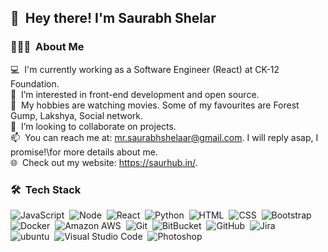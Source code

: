 ## 👋 &nbsp;Hey there! I'm Saurabh Shelar

### 👨🏻‍💻 &nbsp;About Me

💻 &nbsp;I'm currently working as a Software Engineer (React) at CK-12 Foundation.\
🌱 &nbsp;I’m interested in front-end development and open source.\
👀 &nbsp;My hobbies are watching movies. Some of my favourites are Forest Gump, Lakshya, Social network.\
💞️ &nbsp;I’m looking to collaborate on projects.\
📫 &nbsp;You can reach me at: mr.saurabhshelaar@gmail.com. I will reply asap, I promise!\for more details about me.\
🌐 &nbsp;Check out my website: https://saurhub.in/.

### 🛠 &nbsp;Tech Stack

![JavaScript](https://img.shields.io/badge/-JavaScript-05122A?style=flat&logo=javascript)&nbsp;
![Node](https://img.shields.io/badge/-Node-05122A?style=flat&logo=nodedotjs&logoColor=FFA518)&nbsp;
![React](https://img.shields.io/badge/-React-05122A?style=flat&logo=react&logoColor=808080)&nbsp;
![Python](https://img.shields.io/badge/-Python-05122A?style=flat&logo=python)&nbsp;
![HTML](https://img.shields.io/badge/-HTML-05122A?style=flat&logo=HTML5)&nbsp;
![CSS](https://img.shields.io/badge/-CSS-05122A?style=flat&logo=CSS3&logoColor=1572B6)&nbsp;
![Bootstrap](https://img.shields.io/badge/-Bootstrap-05122A?style=flat&logo=bootstrap&logoColor=563D7C)\
![Docker](https://img.shields.io/badge/-Docker-05122A?style=flat&logo=docker&logoColor=2496ED)&nbsp;
![Amazon AWS](https://img.shields.io/badge/-Amazon%20AWS-05122A?style=flat&logo=amazon-AWS&logoColor=FF9900)&nbsp;
![Git](https://img.shields.io/badge/-Git-05122A?style=flat&logo=git)&nbsp;
![BitBucket](https://img.shields.io/badge/-BitBucket-05122A?style=flat&logo=bitbucket&logoColor=0052CC)&nbsp;
![GitHub](https://img.shields.io/badge/-GitHub-05122A?style=flat&logo=github)&nbsp;
![Jira](https://img.shields.io/badge/-Jira-05122A?style=flat&logo=jira&logoColor=0052CC)\
![ubuntu](https://img.shields.io/badge/-Ubuntu-05122A?style=flat&logo=ubuntu&logoColor=E95420)&nbsp;
![Visual Studio Code](https://img.shields.io/badge/-Visual%20Studio%20Code-05122A?style=flat&logo=visual-studio-code&logoColor=007ACC)&nbsp;
![Photoshop](https://img.shields.io/badge/-Photoshop-05122A?style=flat&logo=adobe-photoshop)&nbsp;
